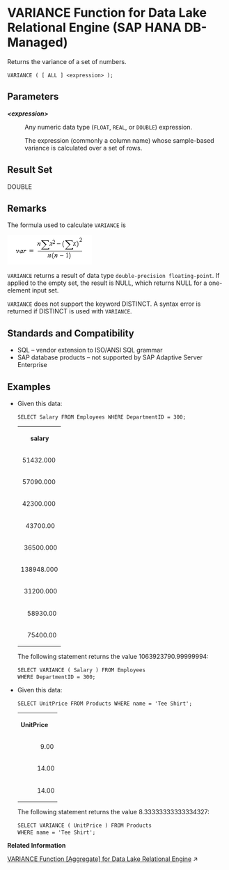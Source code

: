 <!-- loio974f709b109d4fb1bfe049dc4b05d7de -->

# VARIANCE Function for Data Lake Relational Engine \(SAP HANA DB-Managed\)

Returns the variance of a set of numbers.



```
VARIANCE ( [ ALL ] <expression> );
```



<a name="loio974f709b109d4fb1bfe049dc4b05d7de__section_s1m_t2v_vrb"/>

## Parameters


<dl>
<dt><b>

*<expression\>*

</b></dt>
<dd>

Any numeric data type \(`FLOAT`, `REAL`, or `DOUBLE`\) expression.

The expression \(commonly a column name\) whose sample-based variance is calculated over a set of rows.



</dd>
</dl>



<a name="loio974f709b109d4fb1bfe049dc4b05d7de__section_rxb_52v_vrb"/>

## Result Set

DOUBLE



<a name="loio974f709b109d4fb1bfe049dc4b05d7de__section_i5n_52v_vrb"/>

## Remarks

The formula used to calculate `VARIANCE` is

![The formula used by the VARIANCE function to calculate variance is var equals n times the sum of x squared minus the sum of x squared divided by n times n minus one](images/variance_gif_a16f632.gif)

`VARIANCE` returns a result of data type `double-precision floating-point`. If applied to the empty set, the result is NULL, which returns NULL for a one-element input set.

`VARIANCE` does not support the keyword DISTINCT. A syntax error is returned if DISTINCT is used with `VARIANCE`.



<a name="loio974f709b109d4fb1bfe049dc4b05d7de__section_srl_v2v_vrb"/>

## Standards and Compatibility

-   SQL – vendor extension to ISO/ANSI SQL grammar
-   SAP database products – not supported by SAP Adaptive Server Enterprise



<a name="loio974f709b109d4fb1bfe049dc4b05d7de__section_mcc_w2v_vrb"/>

## Examples

-   Given this data:

    ```
    SELECT Salary FROM Employees WHERE DepartmentID = 300;
    ```


    <table>
    <tr>
    <th valign="top" rowspan="1">

          salary
    
    </th>
    </tr>
    <tr>
    <td valign="top" rowspan="1">
    
     51432.000
    
    </td>
    </tr>
    <tr>
    <td valign="top" rowspan="1">
    
     57090.000
    
    </td>
    </tr>
    <tr>
    <td valign="top" rowspan="1">
    
     42300.000
    
    </td>
    </tr>
    <tr>
    <td valign="top" rowspan="1">
    
       43700.00
    
    </td>
    </tr>
    <tr>
    <td valign="top" rowspan="1">
    
      36500.000
    
    </td>
    </tr>
    <tr>
    <td valign="top" rowspan="1">
    
    138948.000
    
    </td>
    </tr>
    <tr>
    <td valign="top" rowspan="1">
    
      31200.000
    
    </td>
    </tr>
    <tr>
    <td valign="top" rowspan="1">
    
        58930.00
    
    </td>
    </tr>
    <tr>
    <td valign="top" rowspan="1">
    
        75400.00
    
    </td>
    </tr>
    </table>
    
    The following statement returns the value 1063923790.99999994:

    ```
    SELECT VARIANCE ( Salary ) FROM Employees
    WHERE DepartmentID = 300;
    ```

-   Given this data:

    ```
    SELECT UnitPrice FROM Products WHERE name = 'Tee Shirt';
    ```


    <table>
    <tr>
    <th valign="top" rowspan="1">

    UnitPrice
    
    </th>
    </tr>
    <tr>
    <td valign="top" rowspan="1">
    
                9.00
    
    </td>
    </tr>
    <tr>
    <td valign="top" rowspan="1">
    
              14.00
    
    </td>
    </tr>
    <tr>
    <td valign="top" rowspan="1">
    
              14.00
    
    </td>
    </tr>
    </table>
    
    The following statement returns the value 8.33333333333334327:

    ```
    SELECT VARIANCE ( UnitPrice ) FROM Products
    WHERE name = 'Tee Shirt';
    ```


**Related Information**  


[VARIANCE Function \[Aggregate\] for Data Lake Relational Engine](https://help.sap.com/viewer/19b3964099384f178ad08f2d348232a9/2024_1_QRC/en-US/a58fdc8684f210158b82f182e03b637a.html "Returns the variance of a set of numbers.") :arrow_upper_right:

